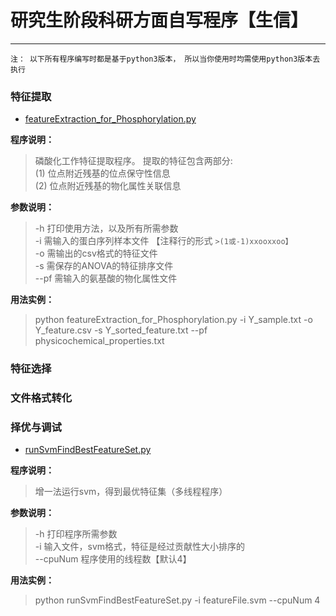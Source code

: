 # 研究生阶段科研方面自写程序【生信】
---
`注： 以下所有程序编写时都是基于python3版本， 所以当你使用时均需使用python3版本去执行`

### 特征提取

* [featureExtraction_for_Phosphorylation.py](https://github.com/lianyingteng/Self_Writing_Program_In_Graduate-/blob/master/featureExtraction_for_Phosphorylation.py) <br>

**程序说明：**<br>
> 磷酸化工作特征提取程序。 提取的特征包含两部分: <br>
> (1) 位点附近残基的位点保守性信息 <br>
> (2) 位点附近残基的物化属性关联信息 <br>

**参数说明：** <br>
> -h 打印使用方法，以及所有所需参数 <br>
> -i 需输入的蛋白序列样本文件 【注释行的形式 `>(1或-1)xxooxxoo】` <br>
> -o 需输出的csv格式的特征文件 <br>
> -s 需保存的ANOVA的特征排序文件 <br>
> --pf 需输入的氨基酸的物化属性文件 <br>

**用法实例：**<br>
> python featureExtraction_for_Phosphorylation.py -i Y_sample.txt -o Y_feature.csv -s Y_sorted_feature.txt --pf physicochemical_properties.txt <br>


### 特征选择

### 文件格式转化

### 择优与调试

* [runSvmFindBestFeatureSet.py](https://github.com/lianyingteng/Self_Writing_Program_In_Graduate-/blob/master/runSvmFindBestFeatureSet.py) <br>

**程序说明：** <br>
> 增一法运行svm，得到最优特征集（多线程程序） <br>

**参数说明：** <br>
> -h 打印程序所需参数 <br>
> -i 输入文件，svm格式，特征是经过贡献性大小排序的 <br>
> --cpuNum 程序使用的线程数【默认4】 <br>

**用法实例：**<br>
> python runSvmFindBestFeatureSet.py -i featureFile.svm --cpuNum 4 <br>